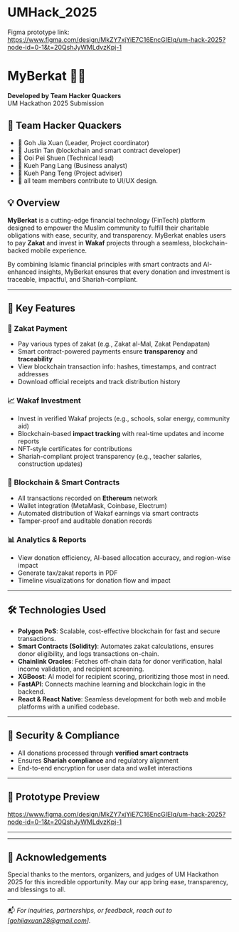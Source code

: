 # UMHack_2025

Figma prototype link: https://www.figma.com/design/MkZY7xjYiE7C16EncGIEIq/um-hack-2025?node-id=0-1&t=20QshJyWMLdvzKpj-1 

# MyBerkat 🕌💸

**Developed by Team Hacker Quackers**  
UM Hackathon 2025 Submission

## 🤝 Team Hacker Quackers 
- 🧠 Goh Jia Xuan (Leader, Project coordinator)
- 🧠 Justin Tan  (blockchain and smart contract developer)
- 🧠 Ooi Pei Shuen  (Technical lead)
- 🧠 Kueh Pang Lang (Business analyst)
- 🧠 Kueh Pang Teng (Project adviser)
- 🎨 all team members contribute to UI/UX design.

## 💡 Overview

**MyBerkat** is a cutting-edge financial technology (FinTech) platform designed to empower the Muslim community to fulfill their charitable obligations with ease, security, and transparency. MyBerkat enables users to pay **Zakat** and invest in **Wakaf** projects through a seamless, blockchain-backed mobile experience.

By combining Islamic financial principles with smart contracts and AI-enhanced insights, MyBerkat ensures that every donation and investment is traceable, impactful, and Shariah-compliant.

---

## 🌟 Key Features

### 🧾 Zakat Payment
- Pay various types of zakat (e.g., Zakat al-Mal, Zakat Pendapatan)
- Smart contract-powered payments ensure **transparency** and **traceability**
- View blockchain transaction info: hashes, timestamps, and contract addresses
- Download official receipts and track distribution history

### 📈 Wakaf Investment
- Invest in verified Wakaf projects (e.g., schools, solar energy, community aid)
- Blockchain-based **impact tracking** with real-time updates and income reports
- NFT-style certificates for contributions
- Shariah-compliant project transparency (e.g., teacher salaries, construction updates)

### 🔗 Blockchain & Smart Contracts
- All transactions recorded on **Ethereum** network
- Wallet integration (MetaMask, Coinbase, Electrum)
- Automated distribution of Wakaf earnings via smart contracts
- Tamper-proof and auditable donation records

### 📊 Analytics & Reports
- View donation efficiency, AI-based allocation accuracy, and region-wise impact
- Generate tax/zakat reports in PDF
- Timeline visualizations for donation flow and impact

---
## 🛠️ Technologies Used

- **Polygon PoS**: Scalable, cost-effective blockchain for fast and secure transactions.
- **Smart Contracts (Solidity)**: Automates zakat calculations, ensures donor eligibility, and logs transactions on-chain.
- **Chainlink Oracles**: Fetches off-chain data for donor verification, halal income validation, and recipient screening.
- **XGBoost**: AI model for recipient scoring, prioritizing those most in need.
- **FastAPI**: Connects machine learning and blockchain logic in the backend.
- **React & React Native**: Seamless development for both web and mobile platforms with a unified codebase.

---

## 🔐 Security & Compliance
- All donations processed through **verified smart contracts**
- Ensures **Shariah compliance** and regulatory alignment
- End-to-end encryption for user data and wallet interactions

---

## 📸 Prototype Preview

https://www.figma.com/design/MkZY7xjYiE7C16EncGIEIq/um-hack-2025?node-id=0-1&t=20QshJyWMLdvzKpj-1 

---



---

## 🙏 Acknowledgements
Special thanks to the mentors, organizers, and judges of UM Hackathon 2025 for this incredible opportunity. May our app bring ease, transparency, and blessings to all.

---

📬 *For inquiries, partnerships, or feedback, reach out to [gohjiaxuan28@gmail.com].*
